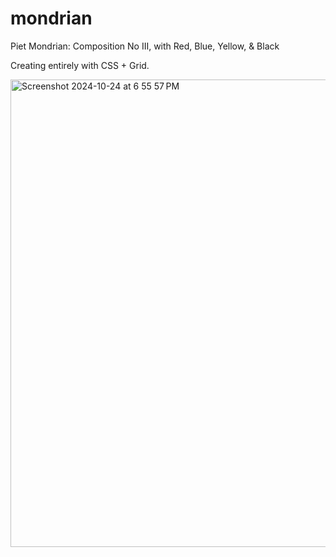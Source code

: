 # mondrian
Piet Mondrian: Composition No III, with Red, Blue, Yellow, &amp; Black

Creating entirely with CSS + Grid.

<img width="748" alt="Screenshot 2024-10-24 at 6 55 57 PM" src="https://github.com/user-attachments/assets/d85cd4b6-fb23-472d-a2ad-d48f49f4e9cc">
